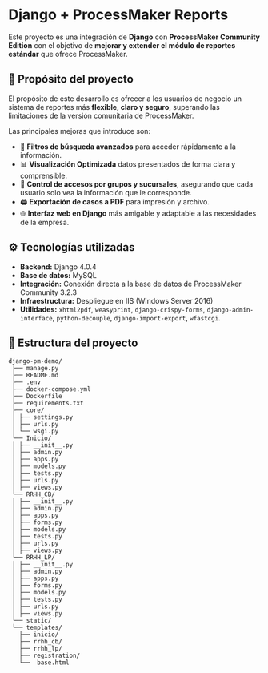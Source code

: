 # Django + ProcessMaker Reports

Este proyecto es una integración de **Django** con **ProcessMaker Community Edition** con el objetivo de **mejorar y extender el módulo de reportes estándar** que ofrece ProcessMaker.

## 🚀 Propósito del proyecto

El propósito de este desarrollo es ofrecer a los usuarios de negocio un sistema de reportes más **flexible, claro y seguro**, superando las limitaciones de la versión comunitaria de ProcessMaker.  

Las principales mejoras que introduce son:

- 🔎 **Filtros de búsqueda avanzados** para acceder rápidamente a la información.
- 📊 **Visualización Optimizada** datos presentados de forma clara y comprensible.
- 👥 **Control de accesos por grupos y sucursales**, asegurando que cada usuario solo vea la información que le corresponde.
- 🖨️ **Exportación de casos a PDF** para impresión y archivo.
- 🌐 **Interfaz web en Django** más amigable y adaptable a las necesidades de la empresa.

## ⚙️ Tecnologías utilizadas

- **Backend:** Django 4.0.4
- **Base de datos:** MySQL
- **Integración:** Conexión directa a la base de datos de ProcessMaker Community 3.2.3
- **Infraestructura:** Despliegue en IIS (Windows Server 2016)
- **Utilidades:** `xhtml2pdf`, `weasyprint`, `django-crispy-forms`, `django-admin-interface`, `python-decouple`, `django-import-export`, `wfastcgi`.

## 📂 Estructura del proyecto

```
django-pm-demo/
 ├── manage.py
 ├── README.md
 ├── .env
 ├── docker-compose.yml
 ├── Dockerfile
 ├── requirements.txt
 ├── core/
 │ ├── settings.py
 │ ├── urls.py
 │ └── wsgi.py
 └── Inicio/
 │ ├── __init__.py
 │ ├── admin.py
 │ ├── apps.py
 │ ├── models.py
 │ ├── tests.py
 │ ├── urls.py
 │ ├── views.py
 └── RRHH_CB/
 │ ├── __init__.py
 │ ├── admin.py
 │ ├── apps.py
 │ ├── forms.py
 │ ├── models.py
 │ ├── tests.py
 │ ├── urls.py
 │ ├── views.py
 └── RRHH_LP/
 │ ├── __init__.py
 │ ├── admin.py
 │ ├── apps.py
 │ ├── forms.py
 │ ├── models.py
 │ ├── tests.py
 │ ├── urls.py
 │ ├── views.py
 └── static/
 └── templates/
   ├── inicio/
   ├── rrhh_cb/
   ├── rrhh_lp/
   ├── registration/
   └──  base.html